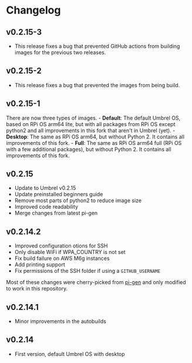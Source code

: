 # Changelog

## v0.2.15-3

- This release fixes a bug that prevented GitHub actions from building images for the previous two releases.

## v0.2.15-2

- This release fixes a bug that prevented the images from being build.

## v0.2.15-1

There are now three types of images.
    - **Default**: The default Umbrel OS, based on RPi OS arm64 lite, but with all packages from RPi OS except python2 and all improvements in this fork that aren't in Umbrel (yet).
    - **Desktop**: The same as RPi OS arm64, but without Python 2. It contains all improvements of this fork.
    - **Full**: The same as RPi OS arm64 full (RPi OS with a few additional packages), but without Python 2. It contains all improvements of this fork.

## v0.2.15

- Update to Umbrel v0.2.15
- Update preinstalled beginners guide
- Remove most parts of python2 to reduce image size
- Improved code readability
- Merge changes from latest pi-gen

## v0.2.14.2

- Improved configuration otions for SSH
- Only disable WiFi if WPA_COUNTRY is not set
- Fix build failure on AWS M6g instances
- Add printing support
- Fix permissions of the SSH folder if using a `GITHUB_USERNAME`

Most of these changes were cherry-picked from [pi-gen](https://github.com/RPi-Distro/pi-gen) and only modified to work in this repository.

## v0.2.14.1

- Minor improvements in the autobuilds

## v0.2.14

- First version, default Umbrel OS with desktop
